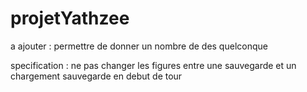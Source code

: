 # projetYathzee

a ajouter :
	permettre de donner un nombre de des quelconque

specification :
	ne pas changer les figures entre une sauvegarde et un chargement
	sauvegarde en debut de tour
